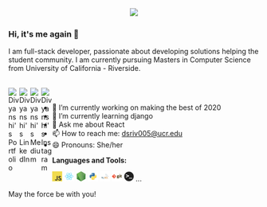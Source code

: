 <div align='center'>
  <img src="https://github.com/Dvnc94/Portfolio/blob/master/ezgif.com-video-to-gif.gif">
</div>

### Hi, it's me again 👋

I am full-stack developer, passionate about developing solutions helping the student community. I am currently pursuing Masters in Computer Science from University of California - Riverside. 

<br />
<a href="https://dvnc94.github.io/Portfolio/">
  <img align="left" alt="Divyanshi's Portfolio" width="22px" src="https://github.com/Dvnc94/Portfolio/blob/master/react_ui/public/dvncLogo.png" />
</a>
<a href="https://www.linkedin.com/in/divyanshi-srivastava/">
  <img align="left" alt="Divyanshi's LinkedIn" width="22px" src="https://cdn.jsdelivr.net/npm/simple-icons@v3/icons/linkedin.svg" />
</a>
<a href="https://medium.com/@divyanshi1350">
  <img align="left" alt="Divyanshi's Medium" width="22px" src="https://cdn.jsdelivr.net/npm/simple-icons@3/icons/medium.svg" />
</a>
<a href="https://www.instagram.com/dvnc0519/">
  <img align="left" alt="Divyanshi's Instagram" width="22px" src="https://cdn.jsdelivr.net/npm/simple-icons@v3/icons/instagram.svg" />
</a>

<br />

- 🔭 I’m currently working on making the best of 2020
- 🌱 I’m currently learning django
- 💬 Ask me about React
- 📫 How to reach me: dsriv005@ucr.edu
- 😄 Pronouns: She/her

**Languages and Tools:**  

<code><img height="20" src="https://raw.githubusercontent.com/github/explore/80688e429a7d4ef2fca1e82350fe8e3517d3494d/topics/javascript/javascript.png"></code>
<code><img height="20" src="https://raw.githubusercontent.com/github/explore/80688e429a7d4ef2fca1e82350fe8e3517d3494d/topics/react/react.png"></code>
<code><img height="20" src="https://raw.githubusercontent.com/github/explore/80688e429a7d4ef2fca1e82350fe8e3517d3494d/topics/nodejs/nodejs.png"></code>
<code><img height="20" src="https://raw.githubusercontent.com/github/explore/80688e429a7d4ef2fca1e82350fe8e3517d3494d/topics/python/python.png"></code>
<code><img height="20" src="https://raw.githubusercontent.com/github/explore/80688e429a7d4ef2fca1e82350fe8e3517d3494d/topics/mysql/mysql.png"></code>
<code><img height="20" src="https://raw.githubusercontent.com/github/explore/80688e429a7d4ef2fca1e82350fe8e3517d3494d/topics/git/git.png"></code>
<code><img height="20" src="https://raw.githubusercontent.com/github/explore/80688e429a7d4ef2fca1e82350fe8e3517d3494d/topics/terminal/terminal.png"></code> 
...


May the force be with you!

<!--
**Dvnc94/Dvnc94** is a ✨ _special_ ✨ repository because its `README.md` (this file) appears on your GitHub profile.

Here are some ideas to get you started:

- 🔭 I’m currently working on ...
- 🌱 I’m currently learning ...
- 👯 I’m looking to collaborate on ...
- 🤔 I’m looking for help with ...
- 💬 Ask me about ...
- 📫 How to reach me: ...
- 😄 Pronouns: ...
- ⚡ Fun fact: ...
-->
